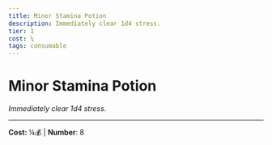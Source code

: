 ```yaml
---
title: Minor Stamina Potion
description: Immediately clear 1d4 stress.
tier: 1
cost: ¼
tags: consumable
---
```

# Minor Stamina Potion

_Immediately clear 1d4 stress._

___
**Cost:** ¼💰 | **Number**: 8
